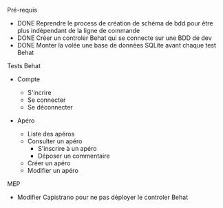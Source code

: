 Pré-requis

  * DONE Reprendre le process de création de schéma de bdd pour être plus indépendant de la ligne de commande
  * DONE Créer un controler Behat qui se connecte sur une BDD de dev
  * DONE Monter la volée une base de données SQLite avant chaque test Behat

Tests Behat

  * Compte
    * S'incrire
    * Se connecter
    * Se déconnecter

  * Apéro
    * Liste des apéros
    * Consulter un apéro
      * S'inscrire à un apéro
      * Déposer un commentaire
    * Créer un apéro
    * Modifier un apéro

MEP
  
  * Modifier Capistrano pour ne pas déployer le controler Behat
